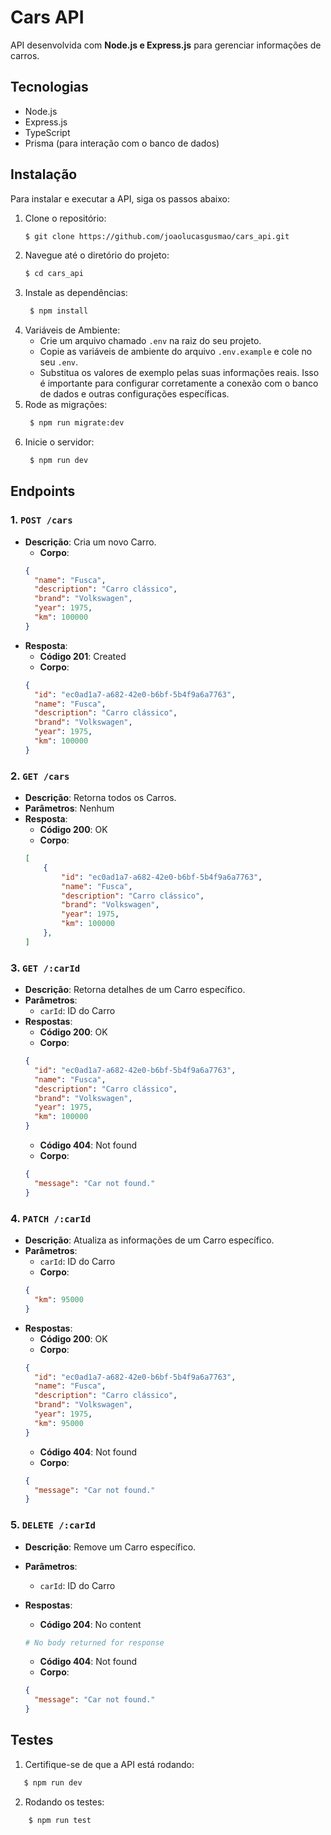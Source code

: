 # Cars API

API desenvolvida com **Node.js e Express.js** para gerenciar informações de carros.

## Tecnologias

- Node.js
- Express.js
- TypeScript
- Prisma (para interação com o banco de dados)

## Instalação

Para instalar e executar a API, siga os passos abaixo:

1. Clone o repositório:
   ```bash
   $ git clone https://github.com/joaolucasgusmao/cars_api.git
   ```
2. Navegue até o diretório do projeto:
   ```bash
   $ cd cars_api
   ```
3. Instale as dependências:
   ```bash
    $ npm install
   ```
4. Variáveis de Ambiente:
   - Crie um arquivo chamado `.env` na raiz do seu projeto.
   - Copie as variáveis de ambiente do arquivo `.env.example` e cole no seu `.env`.
   - Substitua os valores de exemplo pelas suas informações reais. Isso é importante para configurar corretamente a conexão com o banco de dados e outras configurações específicas.
5. Rode as migrações:
   ```bash
    $ npm run migrate:dev
   ```
6. Inicie o servidor:
   ```bash
    $ npm run dev
   ```
   
## Endpoints

### 1. `POST /cars`

- **Descrição**: Cria um novo Carro.
  - **Corpo**:
  ```json
  {
    "name": "Fusca",
    "description": "Carro clássico",
    "brand": "Volkswagen",
    "year": 1975,
    "km": 100000
  }
  ```
- **Resposta**:
  - **Código 201**: Created
  - **Corpo**:
  ```json
  {
    "id": "ec0ad1a7-a682-42e0-b6bf-5b4f9a6a7763",
    "name": "Fusca",
    "description": "Carro clássico",
    "brand": "Volkswagen",
    "year": 1975,
    "km": 100000
  }
  ```

### 2. `GET /cars`

- **Descrição**: Retorna todos os Carros.
- **Parâmetros**: Nenhum
- **Resposta**:
  - **Código 200**: OK
  - **Corpo**:
  ```json
  [
      {
          "id": "ec0ad1a7-a682-42e0-b6bf-5b4f9a6a7763",
          "name": "Fusca",
          "description": "Carro clássico",
          "brand": "Volkswagen",
          "year": 1975,
          "km": 100000
      },
  ]
  ```

### 3. `GET /:carId`

- **Descrição**: Retorna detalhes de um Carro específico.
- **Parâmetros**:
  - `carId`: ID do Carro
- **Respostas**:
  - **Código 200**: OK
  - **Corpo**:
  ```json
  {
    "id": "ec0ad1a7-a682-42e0-b6bf-5b4f9a6a7763",
    "name": "Fusca",
    "description": "Carro clássico",
    "brand": "Volkswagen",
    "year": 1975,
    "km": 100000
  }
  ```
  - **Código 404**: Not found
  - **Corpo**:
  ```json
  {
    "message": "Car not found."
  }
  ```

### 4. `PATCH /:carId`

- **Descrição**: Atualiza as informações de um Carro específico.
- **Parâmetros**:
  - `carId`: ID do Carro
  - **Corpo**:
  ```json
  {
    "km": 95000
  }
  ```
- **Respostas**:
  - **Código 200**: OK
  - **Corpo**:
  ```json
  {
    "id": "ec0ad1a7-a682-42e0-b6bf-5b4f9a6a7763",
    "name": "Fusca",
    "description": "Carro clássico",
    "brand": "Volkswagen",
    "year": 1975,
    "km": 95000
  }
  ```
  - **Código 404**: Not found
  - **Corpo**:
  ```json
  {
    "message": "Car not found."
  }
  ```

### 5. `DELETE /:carId`

- **Descrição**: Remove um Carro específico.
- **Parâmetros**:
  - `carId`: ID do Carro
- **Respostas**:

  - **Código 204**: No content

  ```bash
  # No body returned for response
  ```

  - **Código 404**: Not found
  - **Corpo**:

  ```json
  {
    "message": "Car not found."
  }
  ```

## Testes

1. Certifique-se de que a API está rodando:
 ```bash
    $ npm run dev
   ```
2. Rodando os testes:
```bash
    $ npm run test
   ```
